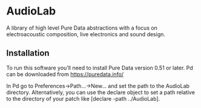 # AudioLab

A library of high level Pure Data abstractions with a focus on electroacoustic composition,
live electronics and sound design.

## Installation

To run this software you’ll need to install Pure Data version 0.51 or later. 
Pd can be downloaded from https://puredata.info/ 

In Pd go to Preferences→Path...→New... and set the path to the AudioLab directory.
Alternatively, you can use the declare object to set a path relative to the directory of
your patch like [declare -path ../AudioLab].
